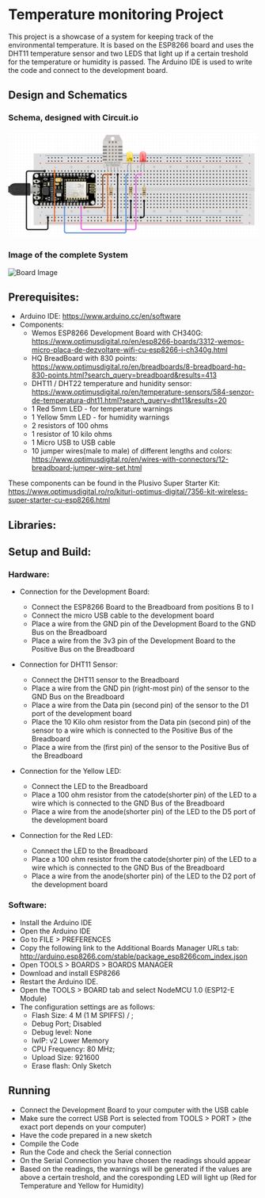 # Temperature monitoring Project

This project is a showcase of a system for keeping track of the environmental temperature. It is based on the ESP8266 board and uses the DHT11 temperature sensor and two LEDS that light up if a certain treshold for the temperature or humidity is passed. The Arduino IDE is used to write the code and connect to the development board.

## Design and Schematics

### Schema, designed with Circuit.io
![Board Schema](/Images/Board_Schema.png)

### Image of the complete System
![Board Image](/Images/Board_Image.png)

## Prerequisites:
- Arduino IDE: https://www.arduino.cc/en/software
- Components:
  - Wemos ESP8266 Development Board with CH340G: https://www.optimusdigital.ro/en/esp8266-boards/3312-wemos-micro-placa-de-dezvoltare-wifi-cu-esp8266-i-ch340g.html
  - HQ BreadBoard with 830 points: https://www.optimusdigital.ro/en/breadboards/8-breadboard-hq-830-points.html?search_query=breadboard&results=413
  - DHT11 / DHT22 temperature and hunidity sensor: https://www.optimusdigital.ro/en/temperature-sensors/584-senzor-de-temperatura-dht11.html?search_query=dht11&results=20
  - 1 Red 5mm LED - for temperature warnings
  - 1 Yellow 5mm LED - for humidity warnings
  - 2 resistors of 100 ohms 
  - 1 resistor of 10 kilo ohms
  - 1 Micro USB to USB cable
  - 10 jumper wires(male to male) of different lengths and colors: https://www.optimusdigital.ro/en/wires-with-connectors/12-breadboard-jumper-wire-set.html
    
 These components can be found in the Plusivo Super Starter Kit: https://www.optimusdigital.ro/ro/kituri-optimus-digital/7356-kit-wireless-super-starter-cu-esp8266.html

## Libraries:

## Setup and Build:
### Hardware:
  - Connection for the Development Board:
     - Connect the ESP8266 Board to the Breadboard from positions B to I
     - Connect the micro USB cable to the development board
     - Place a wire from the GND pin of the Development Board to the GND Bus on the Breadboard
     - Place a wire from the 3v3 pin of the Development Board to the Positive Bus on the Breadboard
    
  - Connection for DHT11 Sensor:
     - Connect the DHT11 sensor to the Breadboard
     - Place a wire from the GND pin (right-most pin) of the sensor to the GND Bus on the Breadboard
     - Place a wire from the Data pin (second pin) of the sensor to the D1 port of the development board
     - Place the 10 Kilo ohm resistor from the Data pin (second pin) of the sensor to a wire which is connected to the Positive Bus of the Breadboard
     - Place a wire from the (first pin) of the sensor to the Positive Bus of the Breadboard
       
  - Connection for the Yellow LED:
     - Connect the LED to the Breadboard
     - Place a 100 ohm resistor from the catode(shorter pin) of the LED to a wire which is connected to the GND Bus of the Breadboard
     - Place a wire from the anode(shorter pin) of the LED to the D5 port of the development board
       
  - Connection for the Red LED:
     - Connect the LED to the Breadboard
     - Place a 100 ohm resistor from the catode(shorter pin) of the LED to a wire which is connected to the GND Bus of the Breadboard
     - Place a wire from the anode(shorter pin) of the LED to the D2 port of the development board
  
### Software:    
  - Install the Arduino IDE
  - Open the Arduino IDE
  - Go to FILE > PREFERENCES
  - Copy the following link to the Additional Boards Manager URLs tab:  http://arduino.esp8266.com/stable/package_esp8266com_index.json
  - Open  TOOLS > BOARDS > BOARDS MANAGER
  - Download and install ESP8266
  - Restart the Arduino IDE.
  - Open the TOOLS > BOARD tab and select NodeMCU 1.0 (ESP12-E Module)
  - The configuration settings are as follows:
     - Flash Size: 4 M (1 M SPIFFS) / ;
     - Debug Port; Disabled
     - Debug level: None
     - IwIP: v2 Lower Memory
     - CPU Frequency: 80 MHz;
     - Upload Size: 921600
     - Erase flash: Only Sketch

## Running
  - Connect the Development Board to your computer with the USB cable
  - Make sure the correct USB Port is selected from TOOLS > PORT > (the exact port depends on your computer)
  - Have the code prepared in a new sketch
  - Compile the Code
  - Run the Code and check the Serial connection
  - On the Serial Connection you have chosen the readings should appear
  - Based on the readings, the warnings will be generated if the values are above a certain treshold, and the coresponding LED will light up (Red for Temperature and Yellow for Humidity)

